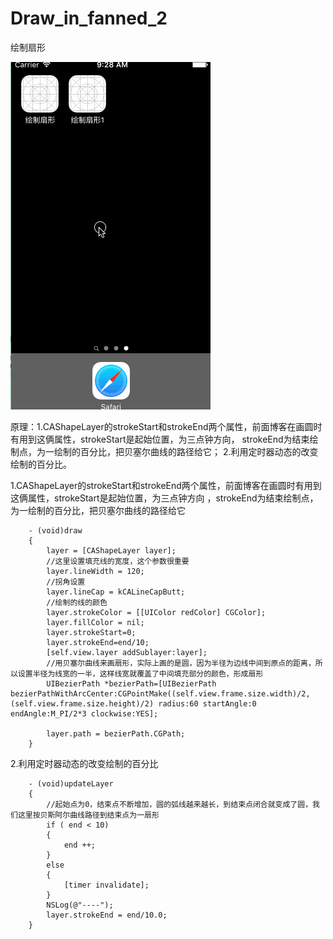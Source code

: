 # Draw_in_fanned_2
绘制扇形

![image](https://github.com/codeliu6572/Draw_in_fanned_2/blob/master/绘制扇形1/1.gif)

原理：1.CAShapeLayer的strokeStart和strokeEnd两个属性，前面博客在画圆时有用到这俩属性，strokeStart是起始位置，为三点钟方向，
strokeEnd为结束绘制点，为一绘制的百分比，把贝塞尔曲线的路径给它； 
      2.利用定时器动态的改变绘制的百分比。

1.CAShapeLayer的strokeStart和strokeEnd两个属性，前面博客在画圆时有用到这俩属性，strokeStart是起始位置，为三点钟方向
，strokeEnd为结束绘制点，为一绘制的百分比，把贝塞尔曲线的路径给它

        - (void)draw
        {
            layer = [CAShapeLayer layer];
            //这里设置填充线的宽度，这个参数很重要
            layer.lineWidth = 120;
            //拐角设置
            layer.lineCap = kCALineCapButt;
            //绘制的线的颜色
            layer.strokeColor = [[UIColor redColor] CGColor];
            layer.fillColor = nil;
            layer.strokeStart=0;
            layer.strokeEnd=end/10;
            [self.view.layer addSublayer:layer];
            //用贝塞尔曲线来画扇形，实际上画的是圆，因为半径为边线中间到原点的距离，所以设置半径为线宽的一半，这样线宽就覆盖了中间填充部分的颜色，形成扇形
            UIBezierPath *bezierPath=[UIBezierPath bezierPathWithArcCenter:CGPointMake((self.view.frame.size.width)/2, (self.view.frame.size.height)/2) radius:60 startAngle:0 endAngle:M_PI/2*3 clockwise:YES];
        
            layer.path = bezierPath.CGPath;
        }
        

2.利用定时器动态的改变绘制的百分比

        - (void)updateLayer
        {
            //起始点为0，结束点不断增加，圆的弧线越来越长，到结束点闭合就变成了圆，我们这里按贝斯阿尔曲线路径到结束点为一扇形
            if ( end < 10)
            {
                end ++;
            }
            else
            {
                [timer invalidate];
            }
            NSLog(@"----");
            layer.strokeEnd = end/10.0;
        }
